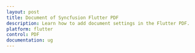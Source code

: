 ```yaml
---
layout: post
title: Document of Syncfusion Flutter PDF
description: Learn how to add document settings in the Flutter PDF.
platform: flutter
control: PDF
documentation: ug
---
```


